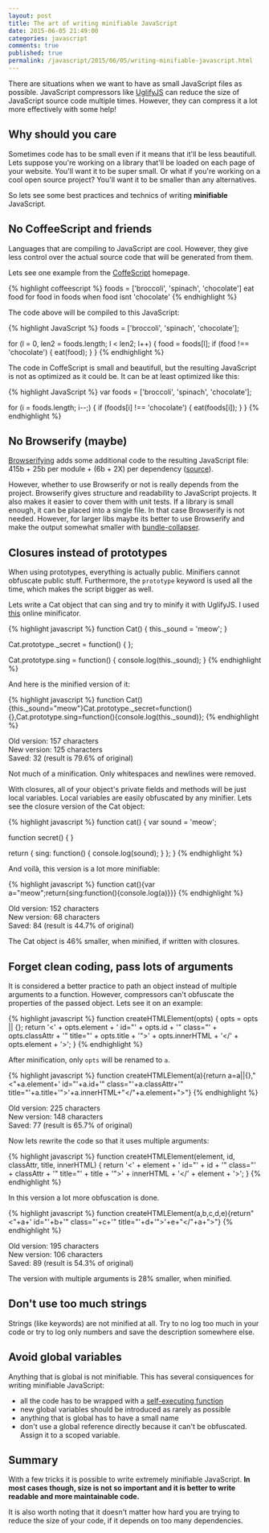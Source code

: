 ```yaml
---
layout: post
title: The art of writing minifiable JavaScript
date: 2015-06-05 21:49:00
categories: javascript
comments: true
published: true
permalink: /javascript/2015/06/05/writing-minifiable-javascript.html
---
```


There are situations when we want to have as small JavaScript files as possible. JavaScript compressors like [UglifyJS][UglifyJS] can reduce the size of JavaScript source code multiple times. However, they can compress it a lot more effectively with some help!

## Why should you care

Sometimes code has to be small even if it means that it'll be less beautifull. Lets suppose you're working on a library that'll be loaded on each page of your website. You'll want it to be super small. Or what if you're working on a cool open source project? You'll want it to be smaller than any alternatives.

So lets see some best practices and technics of writing **minifiable** JavaScript.

## No CoffeeScript and friends

Languages that are compiling to JavaScript are cool. However, they give less control over the actual source code that will be generated from them.

Lets see one example from the [CoffeScript][CoffeScript] homepage. 

{% highlight coffeescript %}
foods = ['broccoli', 'spinach', 'chocolate']
eat food for food in foods when food isnt 'chocolate'
{% endhighlight %}

The code above will be compiled to this JavaScript:

{% highlight JavaScript %}
foods = ['broccoli', 'spinach', 'chocolate'];

for (l = 0, len2 = foods.length; l < len2; l++) {
  food = foods[l];
  if (food !== 'chocolate') {
    eat(food);
  }
}
{% endhighlight %}

The code in CoffeScript is small and beautifull, but the resulting JavaScript is not as optimized as it could be. It can be at least optimized like this:

{% highlight JavaScript %}
var foods = ['broccoli', 'spinach', 'chocolate'];

for (i = foods.length; i--;) {
  if (foods[i] !== 'chocolate') {
    eat(foods[i]);
  }
}
{% endhighlight %}

## No Browserify (maybe)

[Browserifying][browserify] adds some additional code to the resulting JavaScript file: 415b + 25b per module + (6b + 2X) per dependency ([source][browserify-size]).

However, whether to use Browserify or not is really depends from the project. Browserify gives structure and readability to JavaScript projects. It also makes it easier to cover them with unit tests. If a library is small enough, it can be placed into a single file. In that case Browserify is not needed. However, for larger libs maybe its better to use Browserify and make the output somewhat smaller with [bundle-collapser][bundle-collapser].

## Closures instead of prototypes

When using prototypes, everything is actually public. Minifiers cannot obfuscate public stuff. Furthermore, the ``prototype`` keyword is used all the time, which makes the script bigger as well.

Lets write a Cat object that can sing and try to minify it with UglifyJS. I used [this][online-uglify] online minificator.

{% highlight javascript %}
function Cat() {
  this._sound = 'meow';
}

Cat.prototype._secret = function() {
};

Cat.prototype.sing = function() {
  console.log(this._sound);
}
{% endhighlight %}

And here is the minified version of it:

{% highlight javascript %}
function Cat(){this._sound="meow"}Cat.prototype._secret=function(){},Cat.prototype.sing=function(){console.log(this._sound)};
{% endhighlight %}

Old version: 157 characters  
New version: 125 characters  
Saved: 32 (result is 79.6% of original)

Not much of a minification. Only whitespaces and newlines were removed.

With closures, all of your object's private fields and methods will be just local variables. Local variables are easily obfuscated by any minifier. Lets see the closure version of the Cat object:

{% highlight javascript %}
function cat() {
  var sound = 'meow';

  function secret() {
  }
  
  return {
    sing: function() {
      console.log(sound);
    }
  };
}
{% endhighlight %}

And voilà, this version is a lot more minifiable:

{% highlight javascript %}
function cat(){var a="meow";return{sing:function(){console.log(a)}}}
{% endhighlight %}

Old version: 152 characters  
New version: 68 characters  
Saved: 84 (result is 44.7% of original)

The Cat object is 46% smaller, when minified, if written with closures.

## Forget clean coding, pass lots of arguments

It is considered a better practice to path an object instead of multiple arguments to a function. However, compressors can't obfuscate the properties of the passed object. Lets see it on an example:

{% highlight javascript %}
function createHTMLElement(opts) {
  opts = opts || {};
  return '<' + opts.element + ' id="' + opts.id +
    '" class="' + opts.classAttr + '" title="' + opts.title +
    '">' + opts.innerHTML + '</' + opts.element + '>';
}
{% endhighlight %}

After minification, only `opts` will be renamed to `a`.

{% highlight javascript %}
function createHTMLElement(a){return a=a||{},"<"+a.element+' id="'+a.id+'" class="'+a.classAttr+'" title="'+a.title+'">'+a.innerHTML+"</"+a.element+">"}
{% endhighlight %}

Old version: 225 characters  
New version: 148 characters  
Saved: 77 (result is 65.7% of original)

Now lets rewrite the code so that it uses multiple arguments:

{% highlight javascript %}
function createHTMLElement(element, id, classAttr, title, innerHTML) {
  return '<' + element + ' id="' + id + '" class="' + classAttr +
    '" title="' + title + '">' + innerHTML + '</' + element + '>';
}
{% endhighlight %}

In this version a lot more obfuscation is done.

{% highlight javascript %}
function createHTMLElement(a,b,c,d,e){return"<"+a+' id="'+b+'" class="'+c+'" title="'+d+'">'+e+"</"+a+">"}
{% endhighlight %}

Old version: 195 characters  
New version: 106 characters  
Saved: 89 (result is 54.3% of original)

The version with multiple arguments is 28% smaller, when minified.

## Don't use too much strings

Strings (like keywords) are not minified at all. Try to no log too much in your code or try to log only numbers and save the description somewhere else.

## Avoid global variables

Anything that is global is not minifiable. This has several consiquences for writing minifiable JavaScript:

* all the code has to be wrapped with a [self-executing function][self-executing]
* new global variables should be introduced as rarely as possible
* anything that is global has to have a small name
* don't use a global reference directly because it can't be obfuscated. Assign it to a scoped variable.

## Summary

With a few tricks it is possible to write extremely minifiable JavaScript. **In most cases though, size is not so important and it is better to write readable and more maintainable code.**

It is also worth noting that it doesn't matter how hard you are trying to reduce the size of your code, if it depends on too many dependencies.

[UglifyJS]: https://github.com/mishoo/UglifyJS
[CoffeScript]: http://coffeescript.org/
[browserify]: http://browserify.org/
[browserify-size]: http://webpack.github.io/docs/comparison.html
[bundle-collapser]: https://github.com/substack/bundle-collapser
[online-uglify]: https://marijnhaverbeke.nl/uglifyjs
[self-executing]: http://esbueno.noahstokes.com/post/77292606977/self-executing-anonymous-functions-or-how-to-write
